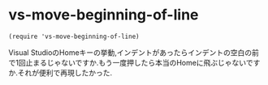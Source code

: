 vs-move-beginning-of-line
=========================
```elisp
(require 'vs-move-beginning-of-line)
```
Visual StudioのHomeキーの挙動,インデントがあったらインデントの空白の前で1回止まるじゃないですか.もう一度押したら本当のHomeに飛ぶじゃないですか.それが便利で再現したかった.
